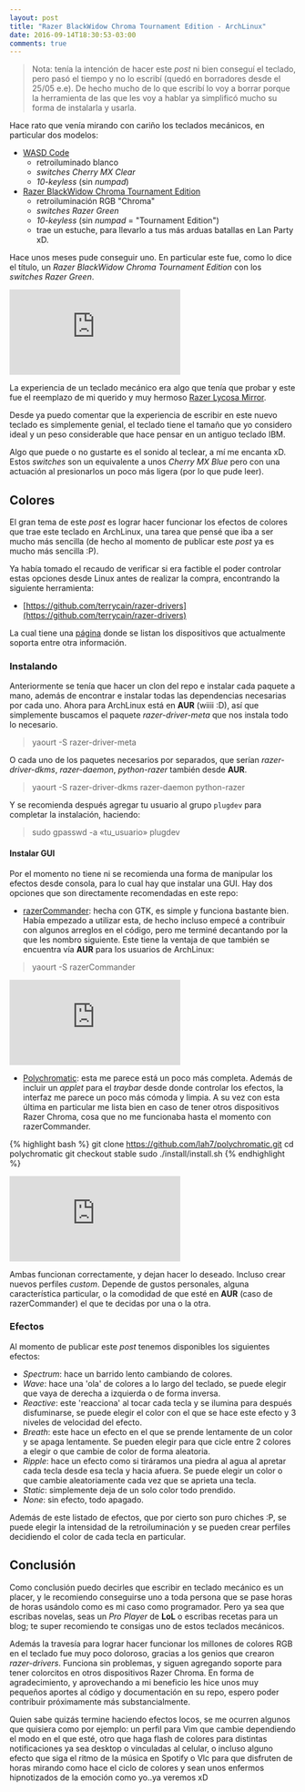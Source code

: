 ```yaml
---
layout: post
title: "Razer BlackWidow Chroma Tournament Edition - ArchLinux"
date: 2016-09-14T18:30:53-03:00
comments: true
---
```


> Nota: tenía la intención de hacer este _post_ ni bien conseguí el teclado, pero pasó el tiempo y no lo escribí (quedó en borradores desde el 25/05 e.e). De hecho mucho de lo que escribí lo voy a borrar porque la herramienta de las que les voy a hablar ya simplificó mucho su forma de instalarla y usarla.

Hace rato que venía mirando con cariño los teclados mecánicos, en particular dos modelos:

* [WASD Code](http://www.wasdkeyboards.com/index.php/products/code-keyboard/code-87-key-mechanical-keyboard.html)
    * retroiluminado blanco
    * *switches Cherry MX Clear*
    * *10-keyless* (sin *numpad*)
* [Razer BlackWidow Chroma Tournament Edition](http://www.razerzone.com/gaming-keyboards-keypads/razer-blackwidow-tournament-edition-chroma#clicky)
    * retroiluminación RGB "Chroma"
    * *switches Razer Green*
    * *10-keyless* (sin *numpad* = "Tournament Edition")
    * trae un estuche, para llevarlo a tus más arduas batallas en Lan Party xD.

Hace unos meses pude conseguir uno. En particular este fue, como lo dice el título, un *Razer BlackWidow Chroma Tournament Edition* con los *switches Razer Green*.

![razer-keyboard](https://cloud.openmailbox.org/index.php/apps/files_sharing/ajax/publicpreview.php?x=1299&y=770&a=true&file=razer-keyboard-wave-effect.jpg&t=SduLVmIYbQgSfBe&scalingup=0)

La experiencia de un teclado mecánico era algo que tenía que probar y este fue el reemplazo de mi querido y muy hermoso [Razer Lycosa Mirror](http://www.razerzone.com/gaming-keyboards-keypads/razer-lycosa-mirror).

Desde ya puedo comentar que la experiencia de escribir en este nuevo teclado es simplemente genial, el teclado tiene el tamaño que yo considero ideal y un peso considerable que hace pensar en un antiguo teclado IBM.

Algo que puede o no gustarte es el sonido al teclear, a mí me encanta xD. Estos *switches* son un equivalente a unos *Cherry MX Blue* pero con una actuación al presionarlos un poco más ligera (por lo que pude leer).

## Colores

El gran tema de este *post* es lograr hacer funcionar los efectos de colores que trae este teclado en ArchLinux, una tarea que pensé que iba a ser mucho más sencilla (de hecho al momento de publicar este _post_ ya es mucho más sencilla :P).

Ya había tomado el recaudo de verificar si era factible el poder controlar estas opciones desde Linux antes de realizar la compra, encontrando la siguiente herramienta:

  * [https://github.com/terrycain/razer-drivers](https://github.com/terrycain/razer-drivers)

La cual tiene una [página](https://terrycain.github.io/razer-drivers/) donde se listan los dispositivos que actualmente soporta entre otra información.

### Instalando

Anteriormente se tenía que hacer un clon del repo e instalar cada paquete a mano, además de encontrar e instalar todas las dependencias necesarias por cada uno. Ahora para ArchLinux está en **AUR** (wiiii :D), así que simplemente buscamos el paquete *razer-driver-meta* que nos instala todo lo necesario.

> yaourt -S razer-driver-meta

O cada uno de los paquetes necesarios por separados, que serían *razer-driver-dkms*, *razer-daemon*, *python-razer* también desde **AUR**.

> yaourt -S razer-driver-dkms razer-daemon python-razer

Y se recomienda después agregar tu usuario al grupo `plugdev` para completar la instalación, haciendo:

> sudo gpasswd -a «tu_usuario» plugdev

#### Instalar GUI

Por el momento no tiene ni se recomienda una forma de manipular los efectos desde consola, para lo cual hay que instalar una GUI. Hay dos opciones que son directamente recomendadas en este repo:

  * [razerCommander](https://github.com/GabMus/razerCommander): hecha con GTK, es simple y funciona bastante bien. Había empezado a utilizar esta, de hecho incluso empecé a contribuir con algunos arreglos en el código, pero me terminé decantando por la que les nombro siguiente. Este tiene la ventaja de que también se encuentra vía **AUR** para los usuarios de ArchLinux:

  > yaourt -S razerCommander

  ![razerCommander](https://cloud.openmailbox.org/index.php/apps/files_sharing/ajax/publicpreview.php?x=1299&y=770&a=true&file=razer-gui-razerCommander.png&t=3SYH3rE6eo9ulpj&scalingup=0)

  * [Polychromatic](https://github.com/lah7/polychromatic): esta me parece está un poco más completa. Además de incluir un *applet* para el *traybar* desde donde controlar los efectos, la interfaz me parece un poco más cómoda y limpia. A su vez con esta última en particular me lista bien en caso de tener otros dispositivos Razer Chroma, cosa que no me funcionaba hasta el momento con razerCommander.

{% highlight bash %}
git clone https://github.com/lah7/polychromatic.git
cd polychromatic
git checkout stable
sudo ./install/install.sh
{% endhighlight %}

  ![Polychromatic](https://cloud.openmailbox.org/index.php/apps/files_sharing/ajax/publicpreview.php?x=1299&y=770&a=true&file=razer-gui-polychromatic-controller.png&t=PFNnwRkG1NnpWY8&scalingup=0)

Ambas funcionan correctamente, y dejan hacer lo deseado. Incluso crear nuevos perfiles *custom*. Depende de gustos personales, alguna característica particular, o la comodidad de que esté en **AUR** (caso de razerCommander) el que te decidas por una o la otra.

### Efectos

Al momento de publicar este _post_ tenemos disponibles los siguientes efectos:

  * *Spectrum*: hace un barrido lento cambiando de colores.
  * *Wave*: hace una 'ola' de colores a lo largo del teclado, se puede elegir que vaya de derecha a izquierda o de forma inversa.
  * *Reactive*: este 'reacciona' al tocar cada tecla y se ilumina para después disfuminarse, se puede elegir el color con el que se hace este efecto y 3 niveles de velocidad del efecto.
  * *Breath*: este hace un efecto en el que se prende lentamente de un color y se apaga lentamente. Se pueden elegir para que cicle entre 2 colores a elegir o que cambie de color de forma aleatoria.
  * *Ripple*: hace un efecto como si tiráramos una piedra al agua al apretar cada tecla desde esa tecla y hacia afuera. Se puede elegir un color o que cambie aleatoriamente cada vez que se aprieta una tecla.
  * *Static*: simplemente deja de un solo color todo prendido.
  * *None*: sin efecto, todo apagado.

Además de este listado de efectos, que por cierto son puro chiches :P, se puede elegir la intensidad de la retroiluminación y se pueden crear perfiles decidiendo el color de cada tecla en particular.

## Conclusión

Como conclusión puedo decirles que escribir en teclado mecánico es un placer, y le recomiendo conseguirse uno a toda persona que se pase horas de horas usándolo como es mi caso como programador. Pero ya sea que escribas novelas, seas un *Pro Player* de **LoL** o escribas recetas para un blog; te super recomiendo te consigas uno de estos teclados mecánicos.

Además la travesía para lograr hacer funcionar los millones de colores RGB en el teclado fue muy poco doloroso, gracias a los genios que crearon *razer-drivers*. Funciona sin problemas, y siguen agregando soporte para tener colorcitos en otros dispositivos Razer Chroma. En forma de agradecimiento, y aprovechando a mi beneficio les hice unos muy pequeños aportes al código y documentación en su repo, espero poder contribuir próximamente más substancialmente.

Quien sabe quizás termine haciendo efectos locos, se me ocurren algunos que quisiera como por ejemplo: un perfil para Vim que cambie dependiendo el modo en el que esté, otro que haga flash de colores para distintas notificaciones ya sea desktop o vinculadas al celular, o incluso alguno efecto que siga el ritmo de la música en Spotify o Vlc para que disfruten de horas mirando como hace el ciclo de colores y sean unos enfermos hipnotizados de la emoción como yo..ya veremos xD
